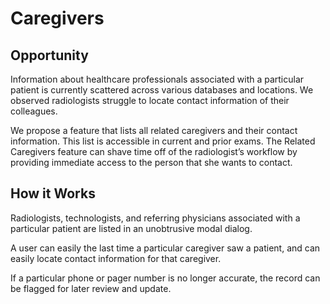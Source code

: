 Caregivers
=============

Opportunity
-------------
Information about healthcare professionals associated with a particular patient is currently scattered across various databases and locations. We observed radiologists struggle to locate contact information of their colleagues.

We propose a feature that lists all related caregivers and their contact information. This list is accessible in current and prior exams. The Related Caregivers feature can shave time off of the radiologist’s workflow by providing immediate access to the person that she wants to contact.

How it Works
-------------
Radiologists, technologists, and referring physicians associated with a particular patient are listed in an unobtrusive modal dialog.

A user can easily the last time a particular caregiver saw a patient, and can easily locate contact information for that caregiver.

If a particular phone or pager number is no longer accurate, the record can be flagged for later review and update.